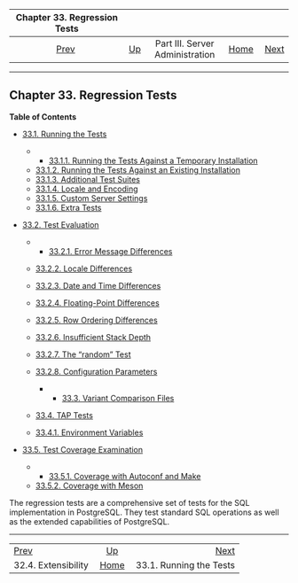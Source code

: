 <!--?xml version="1.0" encoding="UTF-8" standalone="no"?-->

|              Chapter 33. Regression Tests             |                                                    |                                 |                                                       |                                                     |
| :---------------------------------------------------: | :------------------------------------------------- | :-----------------------------: | ----------------------------------------------------: | --------------------------------------------------: |
| [Prev](jit-extensibility.html "32.4. Extensibility")  | [Up](admin.html "Part III. Server Administration") | Part III. Server Administration | [Home](index.html "PostgreSQL 17devel Documentation") |  [Next](regress-run.html "33.1. Running the Tests") |

***

## Chapter 33. Regression Tests

**Table of Contents**

* [33.1. Running the Tests](regress-run.html)

  * *   [33.1.1. Running the Tests Against a Temporary Installation](regress-run.html#REGRESS-RUN-TEMP-INST)
  * [33.1.2. Running the Tests Against an Existing Installation](regress-run.html#REGRESS-RUN-EXISTING-INST)
  * [33.1.3. Additional Test Suites](regress-run.html#REGRESS-ADDITIONAL)
  * [33.1.4. Locale and Encoding](regress-run.html#REGRESS-RUN-LOCALE)
  * [33.1.5. Custom Server Settings](regress-run.html#REGRESS-RUN-CUSTOM-SETTINGS)
  * [33.1.6. Extra Tests](regress-run.html#REGRESS-RUN-EXTRA-TESTS)

* [33.2. Test Evaluation](regress-evaluation.html)

  * *   [33.2.1. Error Message Differences](regress-evaluation.html#REGRESS-EVALUATION-MESSAGE-DIFFERENCES)
  * [33.2.2. Locale Differences](regress-evaluation.html#REGRESS-EVALUATION-LOCALE-DIFFERENCES)
  * [33.2.3. Date and Time Differences](regress-evaluation.html#REGRESS-EVALUATION-DATE-TIME-DIFFERENCES)
  * [33.2.4. Floating-Point Differences](regress-evaluation.html#REGRESS-EVALUATION-FLOAT-DIFFERENCES)
  * [33.2.5. Row Ordering Differences](regress-evaluation.html#REGRESS-EVALUATION-ORDERING-DIFFERENCES)
  * [33.2.6. Insufficient Stack Depth](regress-evaluation.html#REGRESS-EVALUATION-STACK-DEPTH)
  * [33.2.7. The “random” Test](regress-evaluation.html#REGRESS-EVALUATION-RANDOM-TEST)
  * [33.2.8. Configuration Parameters](regress-evaluation.html#REGRESS-EVALUATION-CONFIG-PARAMS)

      * *   [33.3. Variant Comparison Files](regress-variant.html)
  * [33.4. TAP Tests](regress-tap.html)

    <!---->

  * [33.4.1. Environment Variables](regress-tap.html#REGRESS-TAP-VARS)

* [33.5. Test Coverage Examination](regress-coverage.html)

  * *   [33.5.1. Coverage with Autoconf and Make](regress-coverage.html#REGRESS-COVERAGE-CONFIGURE)
  * [33.5.2. Coverage with Meson](regress-coverage.html#REGRESS-COVERAGE-MESON)

The regression tests are a comprehensive set of tests for the SQL implementation in PostgreSQL. They test standard SQL operations as well as the extended capabilities of PostgreSQL.

***

|                                                       |                                                       |                                                     |
| :---------------------------------------------------- | :---------------------------------------------------: | --------------------------------------------------: |
| [Prev](jit-extensibility.html "32.4. Extensibility")  |   [Up](admin.html "Part III. Server Administration")  |  [Next](regress-run.html "33.1. Running the Tests") |
| 32.4. Extensibility                                   | [Home](index.html "PostgreSQL 17devel Documentation") |                             33.1. Running the Tests |
